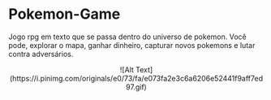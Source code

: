 # Pokemon-Game

Jogo rpg em texto que se passa dentro do universo de pokemon. Você pode, explorar o mapa, ganhar dinheiro, capturar novos pokemons e lutar contra adversários.


<center>![Alt Text](https://i.pinimg.com/originals/e0/73/fa/e073fa2e3c6a6206e52441f9aff7ed97.gif)</center>
